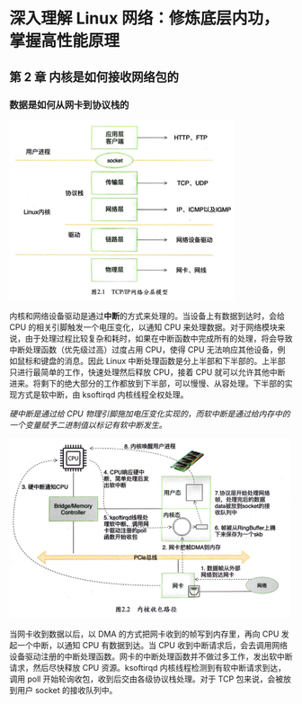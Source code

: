 # 深入理解 Linux 网络：修炼底层内功，掌握高性能原理

## 第 2 章 内核是如何接收网络包的

### 数据是如何从网卡到协议栈的

<img src="img/2-1.png" width=400>

内核和⽹络设备驱动是通过**中断**的⽅式来处理的。当设备上有数据到达时，会给 CPU 的相关引脚触发⼀个电压变化，以通知 CPU 来处理数据。对于⽹络模块来说，由于处理过程⽐较复杂和耗时，如果在中断函数中完成所有的处理，将会导致中断处理函数（优先级过⾼）过度占⽤ CPU，使得 CPU ⽆法响应其他设备，例如⿏标和键盘的消息。因此 Linux 中断处理函数是分上半部和下半部的。上半部只进⾏最简单的⼯作，快速处理然后释放 CPU，接着 CPU 就可以允许其他中断进来。将剩下的绝⼤部分的⼯作都放到下半部，可以慢慢、从容处理。下半部的实现方式是软中断，由 ksoftirqd 内核线程全权处理。

_硬中断是通过给 CPU 物理引脚施加电压变化实现的，⽽软中断是通过给内存中的⼀个变量赋予⼆进制值以标记有软中断发⽣。_

<img src="img/2-2.png" width=500>

当⽹卡收到数据以后，以 DMA 的⽅式把⽹卡收到的帧写到内存⾥，再向 CPU 发起⼀个中断，以通知 CPU 有数据到达。当 CPU 收到中断请求后，会去调⽤⽹络设备驱动注册的中断处理函数。⽹卡的中断处理函数并不做过多⼯作，发出软中断请求，然后尽快释放 CPU 资源。ksoftirqd 内核线程检测到有软中断请求到达，调⽤ poll 开始轮询收包，收到后交由各级协议栈处理。对于 TCP 包来说，会被放到⽤户 socket 的接收队列中。
